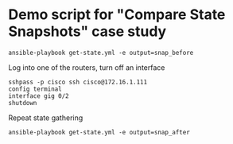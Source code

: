 # Demo script for "Compare State Snapshots" case study

```
ansible-playbook get-state.yml -e output=snap_before
```
Log into one of the routers, turn off an interface
```
sshpass -p cisco ssh cisco@172.16.1.111
config terminal
interface gig 0/2
shutdown
```
Repeat state gathering
```
ansible-playbook get-state.yml -e output=snap_after
```
